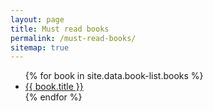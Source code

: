 ```yaml
---
layout: page
title: Must read books
permalink: /must-read-books/
sitemap: true
---
```


<ul>
{% for book in site.data.book-list.books %}
    <li><a href="{{ book.url }}">{{ book.title }}</a></li>
{% endfor %}
</ul>
